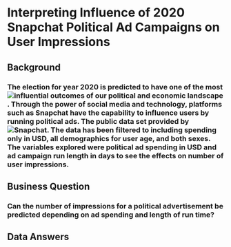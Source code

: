 # Interpreting Influence of 2020 Snapchat Political Ad Campaigns on User Impressions 

## Background 
### The election for year 2020 is predicted to have one of the most ![influential outcomes of our political and economic landscape](https://thehill.com/homenews/campaign/479580-on-the-trail-why-2020-is-the-most-important-election-in-our-lifetime#:~:text=Raising%20the%20stakes%20even%20more%2C%202020%20marks%20a,the%20power%20to%20draw%20legislative%20and%20congressional%20boundaries). Through the power of social media and technology, platforms such as Snapchat have the capability to influence users by running political ads. The public data set provided by ![Snapchat](https://www.snap.com/en-US/political-ads/). The data has been filtered to including spending only in USD, all demographics for user age, and both sexes. The variables explored were political ad spending in USD and ad campaign run length in days to see the effects on number of user impressions. 

## Business Question
### Can the number of impressions for a political advertisement be predicted depending on ad spending and length of run time? 

## Data Answers 
